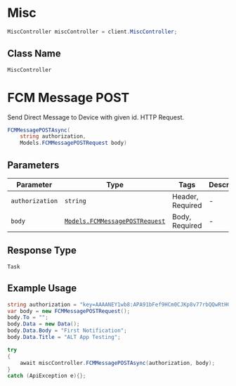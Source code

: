 # Misc

```csharp
MiscController miscController = client.MiscController;
```

## Class Name

`MiscController`


# FCM Message POST

Send Direct Message to Device with given id. HTTP Request.

```csharp
FCMMessagePOSTAsync(
    string authorization,
    Models.FCMMessagePOSTRequest body)
```

## Parameters

| Parameter | Type | Tags | Description |
|  --- | --- | --- | --- |
| `authorization` | `string` | Header, Required | - |
| `body` | [`Models.FCMMessagePOSTRequest`](../../doc/models/fcm-message-post-request.md) | Body, Required | - |

## Response Type

`Task`

## Example Usage

```csharp
string authorization = "key=AAAANEY1wb8:APA91bFef9HCm0CJKp8v77rbQQwRtHGzn0RGJ8YJNkLEPvCAHuz-yxQqG5-77hKnO9d2lIJNKpE7R56CaAHrabhWMkoGW68-KleWggje4404hwAO63XyLsRfto2LRAq3YOVXHmM2bj1W";
var body = new FCMMessagePOSTRequest();
body.To = "";
body.Data = new Data();
body.Data.Body = "First Notification";
body.Data.Title = "ALT App Testing";

try
{
    await miscController.FCMMessagePOSTAsync(authorization, body);
}
catch (ApiException e){};
```

